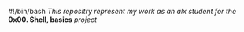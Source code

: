 #!/bin/bash
*This repositry represent my work as an alx student for the* **0x00. Shell, basics** *project*
